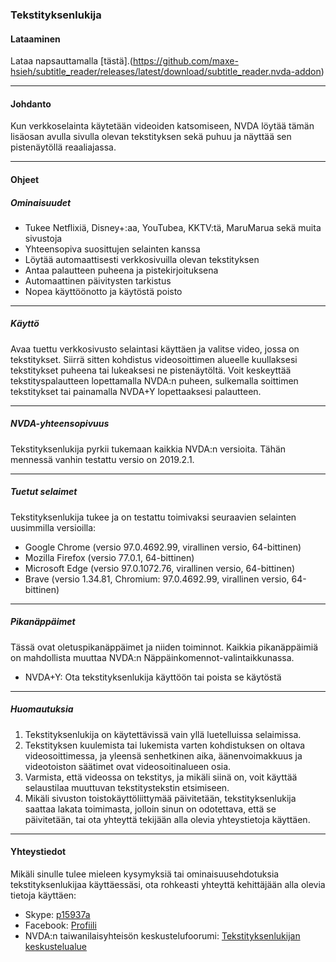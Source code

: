 ### Tekstityksenlukija

#### Lataaminen
Lataa napsauttamalla [tästä].(https://github.com/maxe-hsieh/subtitle_reader/releases/latest/download/subtitle_reader.nvda-addon)

---

#### Johdanto

Kun verkkoselainta käytetään videoiden katsomiseen, NVDA löytää tämän lisäosan avulla sivulla olevan tekstityksen sekä puhuu ja näyttää sen pistenäytöllä reaaliajassa.

---

#### Ohjeet

##### Ominaisuudet

* Tukee Netflixiä, Disney+:aa, YouTubea, KKTV:tä, MaruMarua sekä muita sivustoja
* Yhteensopiva suosittujen selainten kanssa
* Löytää automaattisesti verkkosivuilla olevan tekstityksen
* Antaa palautteen puheena ja pistekirjoituksena
* Automaattinen päivitysten tarkistus
* Nopea käyttöönotto ja käytöstä poisto

---

##### Käyttö

Avaa tuettu verkkosivusto selaintasi käyttäen ja valitse video, jossa on tekstitykset. Siirrä sitten kohdistus videosoittimen alueelle kuullaksesi tekstitykset puheena tai lukeaksesi ne pistenäytöltä. Voit keskeyttää tekstityspalautteen lopettamalla NVDA:n puheen, sulkemalla soittimen tekstitykset tai painamalla NVDA+Y lopettaaksesi palautteen.

---

##### NVDA-yhteensopivuus

Tekstityksenlukija pyrkii tukemaan kaikkia NVDA:n versioita. Tähän mennessä vanhin testattu versio on 2019.2.1.

---

##### Tuetut selaimet

Tekstityksenlukija tukee ja on testattu toimivaksi seuraavien selainten uusimmilla versioilla:

* Google Chrome (versio 97.0.4692.99, virallinen versio, 64-bittinen)
* Mozilla Firefox (versio 77.0.1, 64-bittinen)
* Microsoft Edge (versio 97.0.1072.76, virallinen versio, 64-bittinen)
* Brave (versio 1.34.81, Chromium: 97.0.4692.99, virallinen versio, 64-bittinen)

---

##### Pikanäppäimet

Tässä ovat oletuspikanäppäimet ja niiden toiminnot. Kaikkia pikanäppäimiä on mahdollista muuttaa NVDA:n Näppäinkomennot-valintaikkunassa.

* NVDA+Y: Ota tekstityksenlukija käyttöön tai poista se käytöstä

---

##### Huomautuksia

1. Tekstityksenlukija on käytettävissä vain yllä luetelluissa selaimissa.
2. Tekstityksen kuulemista tai lukemista varten kohdistuksen on oltava videosoittimessa, ja yleensä senhetkinen aika, äänenvoimakkuus ja videotoiston säätimet ovat videosoitinalueen osia.
3. Varmista, että videossa on tekstitys, ja mikäli siinä on, voit käyttää selaustilaa muuttuvan tekstitystekstin etsimiseen.
4. Mikäli sivuston toistokäyttöliittymää päivitetään, tekstityksenlukija saattaa lakata toimimasta, jolloin sinun on odotettava, että se päivitetään, tai ota yhteyttä tekijään alla olevia yhteystietoja käyttäen.

---

#### Yhteystiedot
Mikäli sinulle tulee mieleen kysymyksiä tai ominaisuusehdotuksia tekstityksenlukijaa käyttäessäsi, ota rohkeasti yhteyttä kehittäjään alla olevia tietoja käyttäen:

* Skype:
[p15937a](https://join.skype.com/invite/VnIdifjym1OR)
* Facebook:
[Profiili](https://m.facebook.com/profile.php?id=100002631752665&refid=46&ref=content_filter&__xts__[0]=12.%7B%22browse_result_type%22%3A%22browse_type_user%22%2C%22click_type%22%3A%22result%22%2C%22module_result_position%22%3A0%2C%22module_role%22%3A%22ENTITY_USER%22%2C%22result_id%22%3A100002631752665%2C%22session_id%22%3A%222108b07c-e391-4921-aaa7-474a90634d73%22%2C%22unit_id%22%3A%22mtouch_bem_res%3A30287062e76b81d229366f24878df5b4%22%2C%22unit_id_click_type%22%3A%22graph_search_results_item_in_module_tapped%22%2C%22unit_id_result_id%22%3A100002631752665%7D)
* NVDA:n taiwanilaisyhteisön keskustelufoorumi:
[Tekstityksenlukijan keskustelualue](https://www.nvda.tw/discussion/ui=2005603400tm=1964947895)
